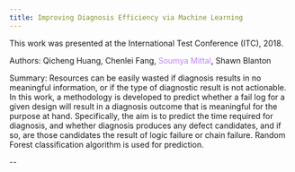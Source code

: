 ```yaml
---
title: Improving Diagnosis Efficiency via Machine Learning
---
```


This work was presented at the International Test Conference (ITC), 2018.

Authors: Qicheng Huang, Chenlei Fang, <span style="color:#BB86FC">Soumya Mittal</span>, Shawn Blanton

Summary: Resources can be easily wasted if diagnosis results in no meaningful information, or if the type of diagnostic result is not actionable. In this work, a methodology is developed to predict whether a fail log for a given design will result in a diagnosis outcome that is meaningful for the purpose at hand. Specifically, the aim is to predict the time required for diagnosis, and whether diagnosis produces any defect candidates, and if so, are those candidates the result of logic failure or chain failure. Random Forest classification algorithm is used for prediction.

--
